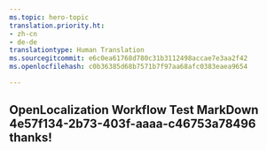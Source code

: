 ```yaml
---
ms.topic: hero-topic
translation.priority.ht:
- zh-cn
- de-de
translationtype: Human Translation
ms.sourcegitcommit: e6c0ea61768d780c31b3112498accae7e3aa2f42
ms.openlocfilehash: c0b36385d68b7571b7f97aa68afc0383eaea9654

---
```

## OpenLocalization Workflow Test MarkDown 4e57f134-2b73-403f-aaaa-c46753a78496 thanks!



<!--HONumber=Jul16_HO4-->



